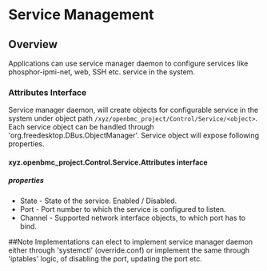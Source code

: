 # Service Management

## Overview
Applications can use service manager daemon to configure services like
phosphor-ipmi-net, web, SSH etc. service in the system.

### Attributes Interface
Service manager daemon, will create objects for configurable service
in the system under object path `/xyz/openbmc_project/Control/Service/<object>`.
Each service object can be handled through 'org.freedesktop.DBus.ObjectManager'.
Service object will expose following properties.

#### xyz.openbmc_project.Control.Service.Attributes interface
##### properties
* State - State of the service. Enabled / Disabled.
* Port - Port number to which the service is configured to listen.
* Channel - Supported network interface objects, to which port has to bind.

##Note
Implementations can elect to implement service manager daemon either through
'systemctl' (override.conf) or implement the same through 'iptables' logic, of
disabling the port, updating the port etc.
